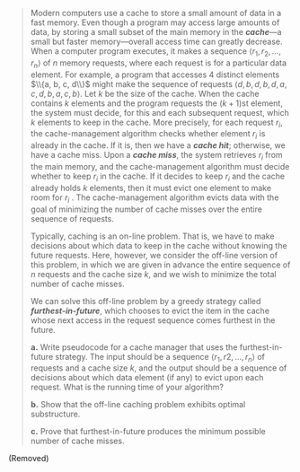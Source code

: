 > Modern computers use a cache to store a small amount of data in a fast memory. Even though a program may access large amounts of data, by storing a small subset of the main memory in the **_cache_**—a small but faster memory—overall access time can greatly decrease. When a computer program executes, it makes a sequence $\langle r_1, r_2, \ldots, r_n \rangle$ of $n$ memory requests, where each request is for a particular data element. For example, a program that accesses 4 distinct elements $\\{a, b, c, d\\}$ might make the sequence of requests $\langle d, b, d, b, d, a, c, d, b, a, c, b \rangle$. Let $k$ be the size of the cache. When the cache contains $k$ elements and the program requests the $(k + 1)$st element, the system must decide, for this and each subsequent request, which $k$ elements to keep in the cache. More precisely, for each request $r_i$, the cache-management algorithm checks whether element $r_i$ is already in the cache. If it is, then we have a **_cache hit_**; otherwise, we have a cache miss. Upon a **_cache miss_**, the system retrieves $r_i$ from the main memory, and the cache-management algorithm must decide whether to keep $r_i$ in the cache. If it decides to keep $r_i$ and the cache already holds $k$ elements, then it must evict one element to make room for $r_i$ . The cache-management algorithm evicts data with the goal of minimizing the number of cache misses over the entire sequence of requests.
>
> Typically, caching is an on-line problem. That is, we have to make decisions about which data to keep in the cache without knowing the future requests. Here, however, we consider the off-line version of this problem, in which we are given in advance the entire sequence of $n$ requests and the cache size $k$, and we wish to minimize the total number of cache misses.
>
> We can solve this off-line problem by a greedy strategy called **_furthest-in-future_**, which chooses to evict the item in the cache whose next access in the request sequence comes furthest in the future.
>
> **a.** Write pseudocode for a cache manager that uses the furthest-in-future strategy. The input should be a sequence $\langle r_1, r2, \ldots, r_n \rangle$ of requests and a cache size $k$, and the output should be a sequence of decisions about which data element (if any) to evict upon each request. What is the running time of your algorithm?
>
> **b.** Show that the off-line caching problem exhibits optimal substructure.
>
> **c.** Prove that furthest-in-future produces the minimum possible number of cache misses.

(Removed)
